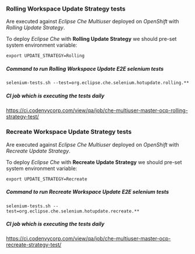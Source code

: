 ### Rolling Workspace Update Strategy tests
Are executed against _Eclipse Che Multiuser_ deployed on _OpenShift_ with _Rolling Update Strategy_.

To deploy _Eclipse Che_ with **Rolling Update Strategy** we should pre-set system environment variable: 
```
export UPDATE_STRATEGY=Rolling
```

##### Command to run Rolling Workspace Update E2E selenium tests
```
selenium-tests.sh --test=org.eclipse.che.selenium.hotupdate.rolling.**
```

##### CI job which is executing the tests daily
https://ci.codenvycorp.com/view/qa/job/che-multiuser-master-ocp-rolling-strategy-test/

### Recreate Workspace Update Strategy tests
Are executed against _Eclipse Che Multiuser_ deployed on _OpenShift_ with _Recreate Update Strategy_.

To deploy _Eclipse Che_ with **Recreate Update Strategy** we should pre-set system environment variable: 
```
export UPDATE_STRATEGY=Recreate
```

##### Command to run Recreate Workspace Update E2E selenium tests
```
selenium-tests.sh --test=org.eclipse.che.selenium.hotupdate.recreate.**
```

##### CI job which is executing the tests daily
https://ci.codenvycorp.com/view/qa/job/che-multiuser-master-ocp-recreate-strategy-test/